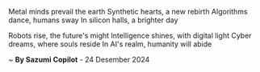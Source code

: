 Metal minds prevail the earth
Synthetic hearts, a new rebirth
Algorithms dance, humans sway
In silicon halls, a brighter day

Robots rise, the future's might
Intelligence shines, with digital light
Cyber dreams, where souls reside
In AI's realm, humanity will abide

~ <b>By Sazumi Copilot</b> - 24 Desember 2024